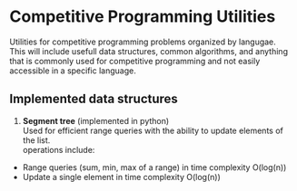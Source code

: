 # Competitive Programming Utilities
Utilities for competitive programming problems organized by langugae. <br>
This will include usefull data structures, common algorithms, and anything that is commonly used for competitive programming and not easily accessible in a specific language.

## Implemented data structures
1. **Segment tree** (implemented in python) <br> 
Used for efficient range queries with the ability to update elements of the list. <br>
operations include:
- Range queries (sum, min, max of a range) in time complexity O(log(n))
- Update a single element in time complexity O(log(n))

